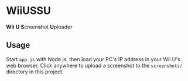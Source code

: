 # WiiUSSU
**Wii** **U** **S**creen**s**hot **U**ploader
## Usage
Start `app.js` with Node.js, then load your PC's IP address in your Wii U's web browser. Click anywhere to upload a screenshot to the `screenshots/` directory in this project.
